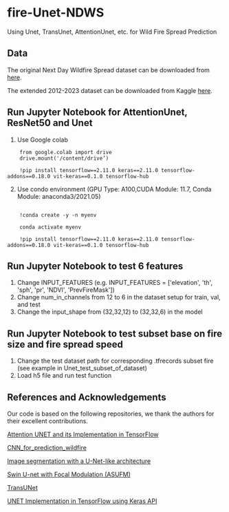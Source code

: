 # fire-Unet-NDWS
Using Unet, TransUnet, AttentionUnet, etc. for Wild Fire Spread Prediction

## Data
The original Next Day Wildfire Spread dataset can be downloaded from [here](https://www.kaggle.com/fantineh/next-day-wildfire-spread). 

The extended 2012-2023 dataset can be downloaded from Kaggle [here](https://www.kaggle.com/datasets/bronteli/next-day-wildfire-spread-north-america-2012-2023).

## Run Jupyter Notebook for AttentionUnet, ResNet50 and Unet
1. Use Google colab
```
    from google.colab import drive
    drive.mount('/content/drive’)

    !pip install tensorflow==2.11.0 keras==2.11.0 tensorflow-addons==0.18.0 vit-keras==0.1.0 tensorflow-hub
``` 
2. Use condo environment (GPU Type: A100,CUDA Module: 11.7, Conda Module: anaconda3/2021.05)
```

    !conda create -y -n myenv
  
    conda activate myenv
     
    !pip install tensorflow==2.11.0 keras==2.11.0 tensorflow-addons==0.18.0 vit-keras==0.1.0 tensorflow-hub
``` 

## Run Jupyter Notebook to test 6 features
1. Change  INPUT_FEATURES (e.g. INPUT_FEATURES = ['elevation', 'th', 'sph', 'pr', 'NDVI', 'PrevFireMask'])
2. Change num_in_channels from 12 to 6 in the dataset setup for train, val, and test
3. Change the input_shape from (32,32,12) to (32,32,6) in the model

## Run Jupyter Notebook to test subset base on fire size and fire spread speed

1. Change the test dataset path for corresponding .tfrecords subset fire (see example in Unet_test_subset_of_dataset)
2. Load h5 file and run test function

## References and Acknowledgements
Our code is based on the following repositories, we thank the authors for their excellent contributions.

[Attention UNET and its Implementation in TensorFlow](https://idiotdeveloper.com/attention-unet-and-its-implementation-in-tensorflow/)

[CNN_for_prediction_wildfire](https://www.kaggle.com/code/isyanbaevnagim/cnn-for-prediction-wildfire#Load-libraries)

[Image segmentation with a U-Net-like architecture](https://keras.io/examples/vision/oxford_pets_image_segmentation/)

[Swin U-net with Focal Modulation (ASUFM)](https://github.com/bronteee/fire-asufm?tab=readme-ov-file)

[TransUNet](https://github.com/Beckschen/TransUNet)

[UNET Implementation in TensorFlow using Keras API](https://idiotdeveloper.com/unet-implementation-in-tensorflow-using-keras-api/)

